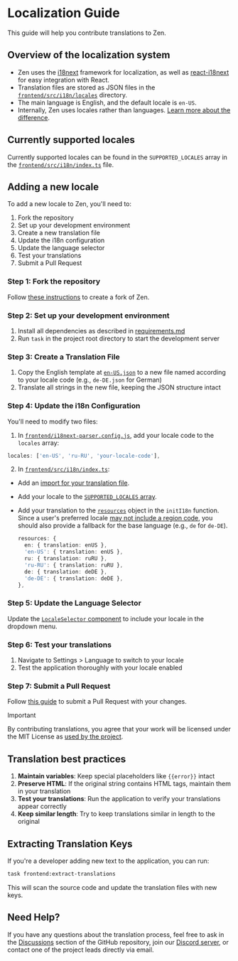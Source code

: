 # Localization Guide

This guide will help you contribute translations to Zen.

## Overview of the localization system

- Zen uses the [i18next](https://www.i18next.com/) framework for localization, as well as [react-i18next](https://react.i18next.com/) for easy integration with React.
- Translation files are stored as JSON files in the [`frontend/src/i18n/locales`](/frontend/src/i18n/locales) directory.
- The main language is English, and the default locale is `en-US`.
- Internally, Zen uses locales rather than languages. [Learn more about the difference](https://poeditor.com/blog/locale-vs-language/).

## Currently supported locales

Currently supported locales can be found in the `SUPPORTED_LOCALES` array in the [`frontend/src/i18n/index.ts`](/frontend/src/i18n/index.ts#L9) file.

## Adding a new locale

To add a new locale to Zen, you'll need to:

1. Fork the repository
2. Set up your development environment
3. Create a new translation file
4. Update the i18n configuration
5. Update the language selector
6. Test your translations
7. Submit a Pull Request

### Step 1: Fork the repository

Follow [these instructions](https://docs.github.com/en/pull-requests/collaborating-with-pull-requests/proposing-changes-to-your-work-with-pull-requests/creating-a-pull-request-from-a-fork) to create a fork of Zen.

### Step 2: Set up your development environment

1. Install all dependencies as described in [requirements.md](requirements.md)
2. Run `task` in the project root directory to start the development server

### Step 3: Create a Translation File

1. Copy the English template at [`en-US.json`](/frontend/src/i18n/locales/en-US.json) to a new file named according to your locale code (e.g., `de-DE.json` for German)
2. Translate all strings in the new file, keeping the JSON structure intact

### Step 4: Update the i18n Configuration

You'll need to modify two files:

1. In [`frontend/i18next-parser.config.js`](/frontend/i18next-parser.config.js#L9), add your locale code to the `locales` array:

  ```typescript
  locales: ['en-US', 'ru-RU', 'your-locale-code'],
  ```

2. In [`frontend/src/i18n/index.ts`](/frontend/src/i18n/index.ts):

- Add an [import for your translation file](/frontend/src/i18n/index.ts#L6).
- Add your locale to the [`SUPPORTED_LOCALES` array](/frontend/src/i18n/index.ts#L9).
- Add your translation to the [`resources`](/frontend/src/i18n/index.ts#L39) object in the `initI18n` function. Since a user's preferred locale [may not include a region code](https://developer.mozilla.org/en-US/docs/Web/API/Navigator/language#value), you should also provide a fallback for the base language (e.g., `de` for `de-DE`).

  ```typescript
  resources: {
    en: { translation: enUS },
    'en-US': { translation: enUS },
    ru: { translation: ruRU },
    'ru-RU': { translation: ruRU },
    de: { translation: deDE },
    'de-DE': { translation: deDE },
  },
  ```

### Step 5: Update the Language Selector

Update the [`LocaleSelector` component](/frontend/src/SettingsManager/LocaleSelector/index.tsx#L12) to include your locale in the dropdown menu.

### Step 6: Test your translations

1. Navigate to Settings > Language to switch to your locale
2. Test the application thoroughly with your locale enabled

### Step 7: Submit a Pull Request

Follow [this guide](https://docs.github.com/en/pull-requests/collaborating-with-pull-requests/proposing-changes-to-your-work-with-pull-requests/creating-a-pull-request-from-a-fork) to submit a Pull Request with your changes.

> [!IMPORTANT]
> By contributing translations, you agree that your work will be licensed under the MIT License as [used by the project](/LICENSE).

## Translation best practices

1. **Maintain variables**: Keep special placeholders like `{{error}}` intact
2. **Preserve HTML**: If the original string contains HTML tags, maintain them in your translation
3. **Test your translations**: Run the application to verify your translations appear correctly
4. **Keep similar length**: Try to keep translations similar in length to the original

## Extracting Translation Keys

If you're a developer adding new text to the application, you can run:

```sh
task frontend:extract-translations
```

This will scan the source code and update the translation files with new keys.

## Need Help?

If you have any questions about the translation process, feel free to ask in the [Discussions](https://github.com/anfragment/zen/discussions/categories/contributor-q-a) section of the GitHub repository, join our [Discord server](https://discord.gg/jSzEwby7JY), or contact one of the project leads directly via email.
